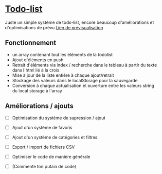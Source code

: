 # [Todo-list](https://ljeanjean.me/bits/todo)
Juste un simple système de todo-list, encore beaucoup d'améliorations et d'optimisations de prévu
[Lien de prévisualisation](https://ljeanjean.me/bits/todo)

## Fonctionnement
- un array contenant tout les éléments de la todolist
- Ajout d'éléments en push
- Retrait d'éléments via index / recherche dans le tableau à partir du texte dans l'html lié à la croix
- Mise à jour de la liste entière à chaque ajout/retrait
- Stockage des valeurs dans le localStorage pour la sauvegarde
- Conversion à chaque actualisation et ouverture entre les valeurs string du local storage à l'array 

## Améliorations / ajouts 
- [ ] Optimisation du système de supression / ajout
- [ ] Ajout d'un système de favoris
- [ ] Ajout d'un système de catégories et filtres
- [ ] Export / import de fichiers CSV
- [ ] Optimiser le code de manière générale
- [ ] (Commente ton putain de code)

